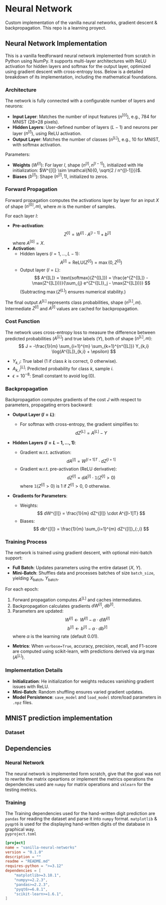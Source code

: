 # Neural Network
Custom implementation of the vanilla neural networks, gradient descent & backpropagation.
This repo is a learning proyect.

## Neural Network Implementation

This is a vanilla feedforward neural network implemented from scratch in Python using NumPy. It supports multi-layer architectures with ReLU activation for hidden layers and softmax for the output layer, optimized using gradient descent with cross-entropy loss. Below is a detailed breakdown of its implementation, including the mathematical foundations.

### Architecture
The network is fully connected with a configurable number of layers and neurons:
- **Input Layer**: Matches the number of input features ($n^{[0]}$), e.g., 784 for MNIST (28×28 pixels).
- **Hidden Layers**: User-defined number of layers ($L-1$) and neurons per layer ($n^{[l]}$), using ReLU activation.
- **Output Layer**: Matches the number of classes ($n^{[L]}$), e.g., 10 for MNIST, with softmax activation.

Parameters:
- **Weights** ($W^{[l]}$): For layer $l$, shape $(n^{[l]}, n^{[l-1]})$, initialized with He initialization: $W^{[l]} \sim \mathcal{N}(0, \sqrt{2 / n^{[l-1]}})$.
- **Biases** ($b^{[l]}$): Shape $(n^{[l]}, 1)$, initialized to zeros.

### Forward Propagation
Forward propagation computes the activations layer by layer for an input $X$ of shape $(n^{[0]}, m)$, where $m$ is the number of samples.

For each layer $l$:
- **Pre-activation**: 
  $$
  Z^{[l]} = W^{[l]} \cdot A^{[l-1]} + b^{[l]}
  $$
  where $A^{[0]} = X$.
- **Activation**:
  - Hidden layers ($l = 1, ..., L-1$):
    $$
    A^{[l]} = \text{ReLU}(Z^{[l]}) = \max(0, Z^{[l]})
    $$
  - Output layer ($l = L$):
    $$
    A^{[L]} = \text{softmax}(Z^{[L]}) = \frac{e^{Z^{[L]} - \max(Z^{[L]})}}{\sum_{j} e^{Z^{[L)}_j - \max(Z^{[L]})}}
    $$
    (Subtracting $\max(Z^{[L]})$ ensures numerical stability.)

The final output $A^{[L]}$ represents class probabilities, shape $(n^{[L]}, m)$. Intermediate $Z^{[l]}$ and $A^{[l]}$ values are cached for backpropagation.

### Cost Function
The network uses cross-entropy loss to measure the difference between predicted probabilities ($A^{[L]}$) and true labels ($Y$), both of shape $(n^{[L]}, m)$:
$$
J = -\frac{1}{m} \sum_{i=1}^{m} \sum_{k=1}^{n^{[L]}} Y_{k,i} \log(A^{[L]}_{k,i} + \epsilon)
$$
- $Y_{k,i}$: True label (1 if class $k$ is correct, 0 otherwise).
- $A^{[L]}_{k,i}$: Predicted probability for class $k$, sample $i$.
- $\epsilon = 10^{-8}$: Small constant to avoid $\log(0)$.

### Backpropagation
Backpropagation computes gradients of the cost $J$ with respect to parameters, propagating errors backward:
- **Output Layer ($l = L$)**:
  - For softmax with cross-entropy, the gradient simplifies to:
    $$
    dZ^{[L]} = A^{[L]} - Y
    $$
- **Hidden Layers ($l = L-1, ..., 1$)**:
  - Gradient w.r.t. activation:
    $$
    dA^{[l]} = W^{[l+1]T} \cdot dZ^{[l+1]}
    $$
  - Gradient w.r.t. pre-activation (ReLU derivative):
    $$
    dZ^{[l]} = dA^{[l]} \cdot \mathbb{1}(Z^{[l]} > 0)
    $$
    where $\mathbb{1}(Z^{[l]} > 0)$ is 1 if $Z^{[l]} > 0$, 0 otherwise.

- **Gradients for Parameters**:
  - Weights:
    $$
    dW^{[l]} = \frac{1}{m} dZ^{[l]} \cdot A^{[l-1]T}
    $$
  - Biases:
    $$
    db^{[l]} = \frac{1}{m} \sum_{i=1}^{m} dZ^{[l]}_{:,i}
    $$

### Training Process
The network is trained using gradient descent, with optional mini-batch support:
- **Full Batch**: Updates parameters using the entire dataset ($X$, $Y$).
- **Mini-Batch**: Shuffles data and processes batches of size `batch_size`, yielding $X_{\text{batch}}$, $Y_{\text{batch}}$.

For each epoch:
1. Forward propagation computes $A^{[L]}$ and caches intermediates.
2. Backpropagation calculates gradients $dW^{[l]}$, $db^{[l]}$.
3. Parameters are updated:
   $$
   W^{[l]} \gets W^{[l]} - \alpha \cdot dW^{[l]}
   $$
   $$
   b^{[l]} \gets b^{[l]} - \alpha \cdot db^{[l]}
   $$
   where $\alpha$ is the learning rate (default 0.01).

- **Metrics**: When `verbose=True`, accuracy, precision, recall, and F1-score are computed using scikit-learn, with predictions derived via $\arg\max(A^{[L]})$.

### Implementation Details
- **Initialization**: He initialization for weights reduces vanishing gradient issues with ReLU.
- **Mini-Batch**: Random shuffling ensures varied gradient updates.
- **Model Persistence**: `save_model` and `load_model` store/load parameters in `.npz` files.
## MNIST prediction implementation

### Dataset

## Dependencies
### Neural Network
The neural network is implemented form scratch, give that the goal was not to rewrite the matrix opeartions or implement the metrics operations the dependencies used are `numpy` for matrix operations and `sklearn` for the testing metrics.

### Training 
The Training dependencies used for the hand-written digit prediction are `pandas` for reading the dataset and parse it into `numpy` format. `matplotlib` & `pyqpt6` is used for the displaying hand-written digits of the database in graphical way.  
`pyproject.toml`
```toml
[project]
name = "vanilla-neural-networks"
version = "0.1.0"
description = ""
readme = "README.md"
requires-python = ">=3.12"
dependencies = [
    "matplotlib>=3.10.1",
    "numpy>=2.2.3",
    "pandas>=2.2.3",
    "pyqt6>=6.8.1",
    "scikit-learn>=1.6.1",
]
```
